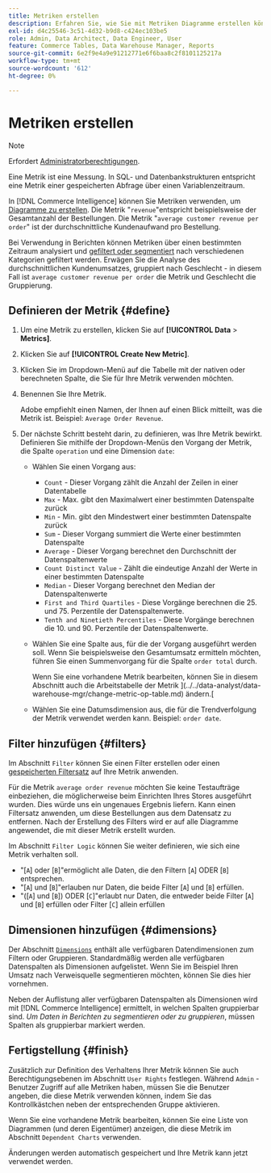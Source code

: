 ```yaml
---
title: Metriken erstellen
description: Erfahren Sie, wie Sie mit Metriken Diagramme erstellen können.
exl-id: d4c25546-3c51-4d32-b9d8-c424ec103be5
role: Admin, Data Architect, Data Engineer, User
feature: Commerce Tables, Data Warehouse Manager, Reports
source-git-commit: 6e2f9e4a9e91212771e6f6baa8c2f8101125217a
workflow-type: tm+mt
source-wordcount: '612'
ht-degree: 0%

---
```


# Metriken erstellen

>[!NOTE]
>
>Erfordert [Administratorberechtigungen](../../administrator/user-management/user-management.md).

Eine Metrik ist eine Messung. In SQL- und Datenbankstrukturen entspricht eine Metrik einer gespeicherten Abfrage über einen Variablenzeitraum.

In [!DNL Commerce Intelligence] können Sie Metriken verwenden, um [Diagramme zu erstellen](../../data-user/reports/ess-rpt-build-visual.md). Die Metrik &quot;`revenue`&quot;entspricht beispielsweise der Gesamtanzahl der Bestellungen. Die Metrik &quot;`average customer revenue per order`&quot; ist der durchschnittliche Kundenaufwand pro Bestellung.

Bei Verwendung in Berichten können Metriken über einen bestimmten Zeitraum analysiert und [gefiltert oder segmentiert](../../best-practices/segment-filter.md) nach verschiedenen Kategorien gefiltert werden. Erwägen Sie die Analyse des durchschnittlichen Kundenumsatzes, gruppiert nach Geschlecht - in diesem Fall ist `average customer revenue per order` die Metrik und Geschlecht die Gruppierung.

## Definieren der Metrik {#define}

1. Um eine Metrik zu erstellen, klicken Sie auf **[!UICONTROL Data** > **Metrics]**.

1. Klicken Sie auf **[!UICONTROL Create New Metric]**.

1. Klicken Sie im Dropdown-Menü auf die Tabelle mit der nativen oder berechneten Spalte, die Sie für Ihre Metrik verwenden möchten.

1. Benennen Sie Ihre Metrik.

   Adobe empfiehlt einen Namen, der Ihnen auf einen Blick mitteilt, was die Metrik ist. Beispiel: `Average Order Revenue`.

1. Der nächste Schritt besteht darin, zu definieren, was Ihre Metrik bewirkt. Definieren Sie mithilfe der Dropdown-Menüs den Vorgang der Metrik, die Spalte `operation` und eine Dimension `date`:

   * Wählen Sie einen Vorgang aus:
      * `Count` - Dieser Vorgang zählt die Anzahl der Zeilen in einer Datentabelle
      * `Max` - Max. gibt den Maximalwert einer bestimmten Datenspalte zurück
      * `Min` - Min. gibt den Mindestwert einer bestimmten Datenspalte zurück
      * `Sum` - Dieser Vorgang summiert die Werte einer bestimmten Datenspalte
      * `Average` - Dieser Vorgang berechnet den Durchschnitt der Datenspaltenwerte
      * `Count Distinct Value` - Zählt die eindeutige Anzahl der Werte in einer bestimmten Datenspalte
      * `Median` - Dieser Vorgang berechnet den Median der Datenspaltenwerte
      * `First and Third Quartiles` - Diese Vorgänge berechnen die 25. und 75. Perzentile der Datenspaltenwerte.
      * `Tenth and Ninetieth Percentiles` - Diese Vorgänge berechnen die 10. und 90. Perzentile der Datenspaltenwerte.

   * Wählen Sie eine Spalte aus, für die der Vorgang ausgeführt werden soll. Wenn Sie beispielsweise den Gesamtumsatz ermitteln möchten, führen Sie einen Summenvorgang für die Spalte `order total` durch.

     Wenn Sie eine vorhandene Metrik bearbeiten, können Sie in diesem Abschnitt auch die Arbeitstabelle der Metrik ](../../data-analyst/data-warehouse-mgr/change-metric-op-table.md) ändern.[

   * Wählen Sie eine Datumsdimension aus, die für die Trendverfolgung der Metrik verwendet werden kann. Beispiel: `order date`.

## Filter hinzufügen {#filters}

Im Abschnitt `Filter` können Sie einen Filter erstellen oder einen [gespeicherten Filtersatz](../../data-user/reports/ess-manage-data-filters.md) auf Ihre Metrik anwenden.

Für die Metrik `average order revenue` möchten Sie keine Testaufträge einbeziehen, die möglicherweise beim Einrichten Ihres Stores ausgeführt wurden. Dies würde uns ein ungenaues Ergebnis liefern. Kann einen Filtersatz anwenden, um diese Bestellungen aus dem Datensatz zu entfernen. Nach der Erstellung des Filters wird er auf alle Diagramme angewendet, die mit dieser Metrik erstellt wurden.

Im Abschnitt `Filter Logic` können Sie weiter definieren, wie sich eine Metrik verhalten soll.

* &quot;\[`A`\] oder \[`B`\]&quot;ermöglicht alle Daten, die den Filtern \[`A`\] ODER \[`B`\] entsprechen.
* &quot;\[`A`\] und \[`B`\]&quot;erlauben nur Daten, die beide Filter \[`A`\] und \[`B`\] erfüllen.
* &quot;(\[`A`\] und \[`B`\]) ODER \[`C`\]&quot;erlaubt nur Daten, die entweder beide Filter \[`A`\] und \[`B`\] erfüllen oder Filter \[`C`\] allein erfüllen

## Dimensionen hinzufügen {#dimensions}

Der Abschnitt [`Dimensions`](../../data-analyst/data-warehouse-mgr/manage-data-dimensions-metrics.md) enthält alle verfügbaren Datendimensionen zum Filtern oder Gruppieren. Standardmäßig werden alle verfügbaren Datenspalten als Dimensionen aufgelistet. Wenn Sie im Beispiel Ihren Umsatz nach Verweisquelle segmentieren möchten, können Sie dies hier vornehmen.

Neben der Auflistung aller verfügbaren Datenspalten als Dimensionen wird mit [!DNL Commerce Intelligence] ermittelt, in welchen Spalten gruppierbar sind. *Um Daten in Berichten zu segmentieren oder zu gruppieren*, müssen Spalten als gruppierbar markiert werden.

## Fertigstellung {#finish}

Zusätzlich zur Definition des Verhaltens Ihrer Metrik können Sie auch Berechtigungsebenen im Abschnitt `User Rights` festlegen. Während `Admin` -Benutzer Zugriff auf alle Metriken haben, müssen Sie die Benutzer angeben, die diese Metrik verwenden können, indem Sie das Kontrollkästchen neben der entsprechenden Gruppe aktivieren.

Wenn Sie eine vorhandene Metrik bearbeiten, können Sie eine Liste von Diagrammen (und deren Eigentümer) anzeigen, die diese Metrik im Abschnitt `Dependent Charts` verwenden.

Änderungen werden automatisch gespeichert und Ihre Metrik kann jetzt verwendet werden.
